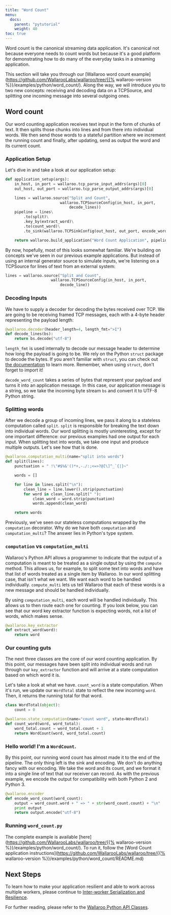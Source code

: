 ```yaml
---
title: "Word Count"
menu:
  docs:
    parent: "pytutorial"
    weight: 40
toc: true
---
```

Word count is the canonical streaming data application. It's canonical not because everyone needs to count words but because it's a good platform for demonstrating how to do many of the everyday tasks in a streaming application.

This section will take you through our [Wallaroo word count example](https://github.com/WallarooLabs/wallaroo/tree/{{% wallaroo-version %}}/examples/python/word_count/). Along the way, we will introduce you to two new concepts: receiving and decoding data on a TCPSource, and splitting one incoming message into several outgoing ones.

## Word count

Our word counting application receives text input in the form of chunks of text. It then splits those chunks into lines and from there into individual words. We then send those words to a stateful partition where we increment the running count and finally, after updating, send as output the word and its current count.

### Application Setup

Let's dive in and take a look at our application setup:

```python
def application_setup(args):
    in_host, in_port = wallaroo.tcp_parse_input_addrs(args)[0]
    out_host, out_port = wallaroo.tcp_parse_output_addrs(args)[0]

    lines = wallaroo.source("Split and Count",
                        wallaroo.TCPSourceConfig(in_host, in_port, 
                            decode_lines))
    pipeline = lines\
        .to(split)\
        .key_by(extract_word)\
        .to(count_word)\
        .to_sink(wallaroo.TCPSinkConfig(out_host, out_port, encode_word_count))

    return wallaroo.build_application("Word Count Application", pipeline)
```

By now, hopefully, most of this looks somewhat familiar. We're building on concepts we've seen in our previous example applications. But instead of using an internal generator source to simulate inputs, we're listening on a TCPSource for lines of text from an external system:

```python
lines = wallaroo.source("Split and Count",
                    wallaroo.TCPSourceConfig(in_host, in_port, 
                        decode_line))
```

### Decoding Inputs

We have to supply a decoder for decoding the bytes received over TCP. We are going to be receiving framed TCP messages, each with a 4-byte header representing the payload length:

```python
@wallaroo.decoder(header_length=4, length_fmt=">I")
def decode_lines(bs):
    return bs.decode("utf-8")
```

`length_fmt` is used internally to decode our message header to determine how long the payload is going to be. We rely on the Python `struct` package to decode the bytes. If you aren't familiar with `struct`, you can check out [the documentation](https://docs.python.org/2/library/struct.html) to learn more. Remember, when using `struct`, don't forget to import it!

`decode_word_count` takes a series of bytes that represent your payload and turns it into an application message. In this case, our application message is a string, so we take the incoming byte stream `bs` and convert it to UTF-8 Python string.

### Splitting words

After we decode a group of incoming lines, we pass it along to a stateless computation called `split`. `split` is responsible for breaking the text down into individual words. Our word splitting is mostly uninteresting, except for one important difference: our previous examples had one output for each input. When splitting text into words, we take one input and produce multiple outputs. Let's see how that is done.

```python
@wallaroo.computation_multi(name="split into words")
def split(lines):
    punctuation = " !\"#$%&'()*+,-./:;<=>?@[\]^_`{|}~"

    words = []

    for line in lines.split("\n"):
        clean_line = line.lower().strip(punctuation)
        for word in clean_line.split(" "):
            clean_word = word.strip(punctuation)
            words.append(clean_word)

    return words
```

Previously, we've seen our stateless computations wrapped by the `computation` decorator. Why do we have both `computation` and `computation_multi`? The answer lies in Python's type system.

### `computation` vs `computation_multi`

Wallaroo's Python API allows a programmer to indicate that the output of a computation is meant to be treated as a single output by using the `compute` method. This allows us, for example, to split some text into words and have that list of words treated as a single item by Wallaroo. In our word splitting case, that isn't what we want. We want each word to be handled individually. `compute_multi` lets us tell Wallaroo that each of these words is a new message and should be handled individually.

By using `computation_multi`, each word will be handled individually. This allows us to then route each one for counting. If you look below, you can see that our word key extractor function is expecting words, not a list of words, which makes sense.

```python
@wallaroo.key_extractor
def extract_word(word):
    return word
```

### Our counting guts

The next three classes are the core of our word counting application. By this point, our messages have been split into individual words and run through our `key_extractor` function and will arrive at a state computation based on which word it is.

Let's take a look at what we have. `count_word` is a state computation. When it's run, we update our `WordTotal` state to reflect the new incoming `word`. Then, it returns the running total for that word. 

```python
class WordTotal(object):
    count = 0

@wallaroo.state_computation(name="count word", state=WordTotal)
def count_word(word, word_total):
    word_total.count = word_total.count + 1
    return WordCount(word, word_total.count)
```

### Hello world! I'm a `WordCount`.

By this point, our running word count has almost made it to the end of the pipeline. The only thing left is the sink and encoding. We don't do anything fancy with our encoding. We take the word and its count, and we format it into a single line of text that our receiver can record. As with the previous example, we encode the output for compatibility with both Python 2 and Python 3.

```python
@wallaroo.encoder
def encode_word_count(word_count):
    output = word_count.word + " => " + str(word_count.count) + "\n"
    print output
    return output.encode("utf-8")
```

### Running `word_count.py`

The complete example is available [here](https://github.com/WallarooLabs/wallaroo/tree/{{% wallaroo-version %}}/examples/python/word_count/). To run it, follow the [Word Count application instructions](https://github.com/WallarooLabs/wallaroo/tree/{{% wallaroo-version %}}/examples/python/word_count/README.md)

## Next Steps

To learn how to make your application resilient and able to work across multiple workers, please continue to [Inter-worker Serialization and Resilience](/python-tutorial/interworker-serialization-and-resilience/).

For further reading, please refer to the [Wallaroo Python API Classes](/python-tutorial/api/).
